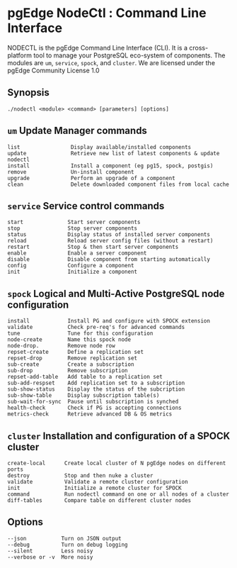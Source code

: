 # pgEdge NodeCtl : Command Line Interface
NODECTL is the pgEdge Command Line Interface (CLI).  It is a cross-platform 
tool to manage your PostgreSQL eco-system of components.  The modules are 
`um`, `service`, `spock`, and `cluster`.  We are licensed under the 
pgEdge Community License 1.0

## Synopsis
    ./nodectl <module> <command> [parameters] [options] 

## `um` Update Manager commands
```
list                Display available/installed components
update              Retrieve new list of latest components & update nodectl
install             Install a component (eg pg15, spock, postgis)
remove              Un-install component
upgrade             Perform an upgrade of a component
clean               Delete downloaded component files from local cache
```

## `service` Service control commands
```
start              Start server components
stop               Stop server components
status             Display status of installed server components
reload             Reload server config files (without a restart)
restart            Stop & then start server components
enable             Enable a server component
disable            Disable component from starting automatically
config             Configure a component
init               Initialize a component
```

## `spock` Logical and Multi-Active PostgreSQL node configuration
```
install            Install PG and configure with SPOCK extension
validate           Check pre-req's for advanced commands
tune               Tune for this configuration
node-create        Name this spock node
node-drop.         Remove node row
repset-create      Define a replication set
repset-drop        Remove replication set
sub-create         Create a subscription
sub-drop           Remove subscription
repset-add-table   Add table to a replication set
sub-add-respset    Add replication set to a subscription
sub-show-status    Display the status of the subcription
sub-show-table     Display subscription table(s)
sub-wait-for-sync  Pause until subscription is synched
health-check       Check if PG is accepting connections
metrics-check      Retrieve advanced DB & OS metrics
```

## `cluster` Installation and configuration of a SPOCK cluster
```
create-local      Create local cluster of N pgEdge nodes on different ports
destroy           Stop and then nuke a cluster
validate          Validate a remote cluster configuration
init              Initialize a remote cluster for SPOCK
command           Run nodectl command on one or all nodes of a cluster
diff-tables       Compare table on different cluster nodes
```

## Options
```
--json           Turn on JSON output
--debug          Turn on debug logging
--silent         Less noisy
--verbose or -v  More noisy
```

